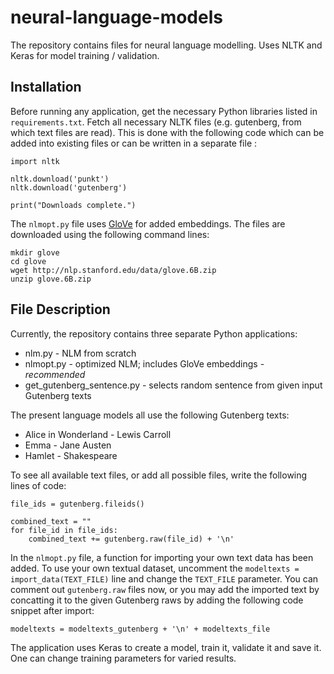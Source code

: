 # neural-language-models
The repository contains files for neural language modelling. Uses NLTK and Keras for model training / validation.

## Installation

Before running any application, get the necessary Python libraries listed in `requirements.txt`. Fetch all necessary NLTK files (e.g. gutenberg, from which text files are read). This is done with the following code which can be added into existing files or can be written in a separate file :

```
import nltk

nltk.download('punkt')
nltk.download('gutenberg')

print("Downloads complete.")
```

The `nlmopt.py` file uses [GloVe](https://nlp.stanford.edu/projects/glove/) for added embeddings. The files are downloaded using the following command lines:

```
mkdir glove
cd glove
wget http://nlp.stanford.edu/data/glove.6B.zip
unzip glove.6B.zip
```

## File Description

Currently, the repository contains three separate Python applications:
- nlm.py - NLM from scratch
- nlmopt.py - optimized NLM; includes GloVe embeddings - *recommended*
- get_gutenberg_sentence.py - selects random sentence from given input Gutenberg texts

The present language models all use the following Gutenberg texts:
- Alice in Wonderland - Lewis Carroll
- Emma - Jane Austen
- Hamlet - Shakespeare

To see all available text files, or add all possible files, write the following lines of code:

```
file_ids = gutenberg.fileids()

combined_text = ""
for file_id in file_ids:
    combined_text += gutenberg.raw(file_id) + '\n'
```

In the `nlmopt.py` file, a function for importing your own text data has been added. To use your own textual dataset, uncomment the `modeltexts = import_data(TEXT_FILE)` line and change the `TEXT_FILE` parameter. You can comment out `gutenberg.raw` files now, or you may add the imported text by concatting it to the given Gutenberg raws by adding the following code snippet after import:

```
modeltexts = modeltexts_gutenberg + '\n' + modeltexts_file
```

The application uses Keras to create a model, train it, validate it and save it. One can change training parameters for varied results.
